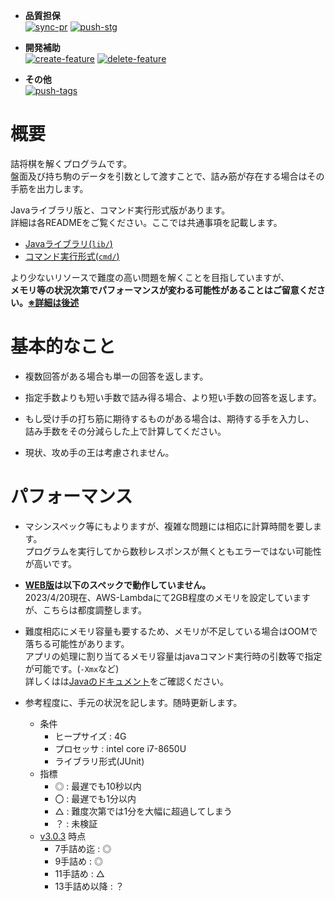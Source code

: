 - **品質担保**  
[![sync-pr](https://github.com/begyyal/tumeshogi_solver/actions/workflows/sync-pr.yml/badge.svg)](https://github.com/begyyal/tumeshogi_solver/actions/workflows/sync-pr.yml)
[![push-stg](https://github.com/begyyal/tumeshogi_solver/actions/workflows/push-stg.yml/badge.svg)](https://github.com/begyyal/tumeshogi_solver/actions/workflows/push-stg.yml)  

- **開発補助**  
[![create-feature](https://github.com/begyyal/tumeshogi_solver/actions/workflows/create-feature.yml/badge.svg)](https://github.com/begyyal/tumeshogi_solve/actions/workflows/create-feature.yml)
[![delete-feature](https://github.com/begyyal/tumeshogi_solver/actions/workflows/delete-feature.yml/badge.svg)](https://github.com/begyyal/tumeshogi_solver/actions/workflows/delete-feature.yml)   

- **その他**  
[![push-tags](https://github.com/begyyal/tumeshogi_solver/actions/workflows/push-tags.yml/badge.svg)](https://github.com/begyyal/tumeshogi_solver/actions/workflows/push-tags.yml)  

# 概要

詰将棋を解くプログラムです。  
盤面及び持ち駒のデータを引数として渡すことで、詰み筋が存在する場合はその手筋を出力します。  

Javaライブラリ版と、コマンド実行形式版があります。  
詳細は各READMEをご覧ください。ここでは共通事項を記載します。  
- [Javaライブラリ(`lib/`)](./lib/README.md)
- [コマンド実行形式(`cmd/`)](./cmd/README.md)

より少ないリソースで難度の高い問題を解くことを目指していますが、  
**メモリ等の状況次第でパフォーマンスが変わる可能性があることはご留意ください。[※詳細は後述](#パフォーマンス)**


# 基本的なこと

- 複数回答がある場合も単一の回答を返します。  

- 指定手数よりも短い手数で詰み得る場合、より短い手数の回答を返します。  

- もし受け手の打ち筋に期待するものがある場合は、期待する手を入力し、  
詰み手数をその分減らした上で計算してください。

- 現状、攻め手の王は考慮されません。  

# パフォーマンス

- マシンスペック等にもよりますが、複雑な問題には相応に計算時間を要します。  
プログラムを実行してから数秒レスポンスが無くともエラーではない可能性が高いです。

- **[WEB版](https://begyyal.net/tss)は以下のスペックで動作していません。**  
  2023/4/20現在、AWS-Lambdaにて2GB程度のメモリを設定していますが、こちらは都度調整します。

- 難度相応にメモリ容量も要するため、メモリが不足している場合はOOMで落ちる可能性があります。  
アプリの処理に割り当てるメモリ容量はjavaコマンド実行時の引数等で指定が可能です。(`-Xmx`など)  
詳しくはは[Javaのドキュメント](https://docs.oracle.com/en/java/javase/15/docs/specs/man/java.html#extra-options-for-java)をご確認ください。

- 参考程度に、手元の状況を記します。随時更新します。
  - 条件
    - ヒープサイズ : 4G
    - プロセッサ : intel core i7-8650U
    - ライブラリ形式(JUnit)
  - 指標
    - ◎ : 最遅でも10秒以内
    - 〇 : 最遅でも1分以内
    - △ : 難度次第では1分を大幅に超過してしまう
    - ？ : 未検証
  - [v3.0.3](https://github.com/begyyal/tumeshogi_solver/releases/tag/v3.0.3) 時点
    - 7手詰め迄 : ◎
    - 9手詰め : ◎
    - 11手詰め : △
    - 13手詰め以降 : ？
